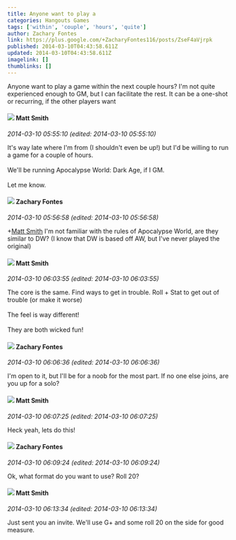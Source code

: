 ```yaml
---
title: Anyone want to play a
categories: Hangouts Games
tags: ['within', 'couple', 'hours', 'quite']
author: Zachary Fontes
link: https://plus.google.com/+ZacharyFontes116/posts/ZseF4aVjrpk
published: 2014-03-10T04:43:58.611Z
updated: 2014-03-10T04:43:58.611Z
imagelink: []
thumblinks: []
---
```


Anyone want to play a game within the next couple hours? I&#39;m not quite experienced enough to GM, but I can facilitate the rest. It can be a one-shot or recurring, if the other players want
<div id='comment z13mtxdyfr2mglla404cjlhoayuaghz5dw00k'>
  <h4><img src='{{site.baseurl}}//images/avatars/114058978089705547111_photo.jpg'> Matt Smith</h4>
      <p><cite>2014-03-10 05:55:10 (edited: 2014-03-10 05:55:10)</cite></p>
        <p>It&#39;s way late where I&#39;m from (I shouldn&#39;t even be up!) but I&#39;d be willing to run a game for a couple of hours.<br /><br />We&#39;ll be running Apocalypse World: Dark Age, if I GM.<br /><br />Let me know.</p>
</div>
        

<div id='comment z13mtxdyfr2mglla404cjlhoayuaghz5dw00k'>
  <h4><img src='{{site.baseurl}}//images/avatars/107887780691765913126_photo.jpg'> Zachary Fontes</h4>
      <p><cite>2014-03-10 05:56:58 (edited: 2014-03-10 05:56:58)</cite></p>
        <p><span class="proflinkWrapper"><span class="proflinkPrefix">+</span><a class="proflink" href="https://plus.google.com/114058978089705547111" oid="114058978089705547111">Matt Smith</a></span> I&#39;m not familiar with the rules of Apocalypse World, are they similar to DW? (I know that DW is based off AW, but I&#39;ve never played the original)</p>
</div>
        

<div id='comment z13mtxdyfr2mglla404cjlhoayuaghz5dw00k'>
  <h4><img src='{{site.baseurl}}//images/avatars/114058978089705547111_photo.jpg'> Matt Smith</h4>
      <p><cite>2014-03-10 06:03:55 (edited: 2014-03-10 06:03:55)</cite></p>
        <p>The core is the same. Find ways to get in trouble. Roll + Stat to get out of trouble (or make it worse)<br /><br />The feel is way different!<br /><br />They are both wicked fun!</p>
</div>
        

<div id='comment z13mtxdyfr2mglla404cjlhoayuaghz5dw00k'>
  <h4><img src='{{site.baseurl}}//images/avatars/107887780691765913126_photo.jpg'> Zachary Fontes</h4>
      <p><cite>2014-03-10 06:06:36 (edited: 2014-03-10 06:06:36)</cite></p>
        <p>I&#39;m open to it, but I&#39;ll be for a noob for the most part. If no one else joins, are you up for a solo?</p>
</div>
        

<div id='comment z13mtxdyfr2mglla404cjlhoayuaghz5dw00k'>
  <h4><img src='{{site.baseurl}}//images/avatars/114058978089705547111_photo.jpg'> Matt Smith</h4>
      <p><cite>2014-03-10 06:07:25 (edited: 2014-03-10 06:07:25)</cite></p>
        <p>Heck yeah, lets do this!</p>
</div>
        

<div id='comment z13mtxdyfr2mglla404cjlhoayuaghz5dw00k'>
  <h4><img src='{{site.baseurl}}//images/avatars/107887780691765913126_photo.jpg'> Zachary Fontes</h4>
      <p><cite>2014-03-10 06:09:24 (edited: 2014-03-10 06:09:24)</cite></p>
        <p>Ok, what format do you want to use? Roll 20?</p>
</div>
        

<div id='comment z13mtxdyfr2mglla404cjlhoayuaghz5dw00k'>
  <h4><img src='{{site.baseurl}}//images/avatars/114058978089705547111_photo.jpg'> Matt Smith</h4>
      <p><cite>2014-03-10 06:13:34 (edited: 2014-03-10 06:13:34)</cite></p>
        <p>Just sent you an invite. We&#39;ll use G+ and some roll 20 on the side for good measure.</p>
</div>
        